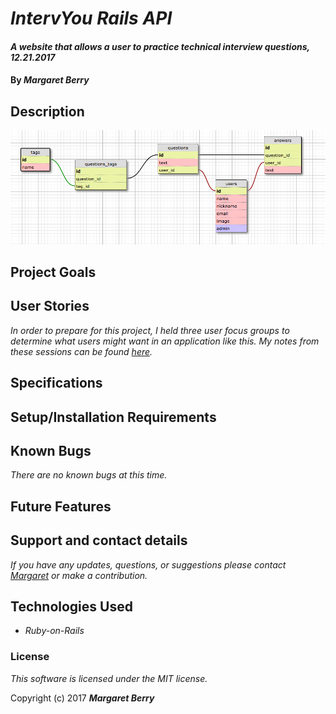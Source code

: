 # _IntervYou Rails API_

#### _A website that allows a user to practice technical interview questions, 12.21.2017_

#### By _**Margaret Berry**_

## Description
![Database Schema](./db_design.png?raw=true "Database Schema Design")

## Project Goals

## User Stories
_In order to prepare for this project, I held three user focus groups to determine what users might want in an application like this. My notes from these sessions can be found [here](https://trello.com/b/uZ1OTM7K/intervyou-focus-groups)._

## Specifications

## Setup/Installation Requirements

## Known Bugs
_There are no known bugs at this time._

## Future Features

## Support and contact details
_If you have any updates, questions, or suggestions please contact [Margaret] or make a contribution._

[Margaret]: mailto:codeberry1@gmail.com

## Technologies Used
* _Ruby-on-Rails_

### License
*This software is licensed under the MIT license.*

Copyright (c) 2017 **_Margaret Berry_**
